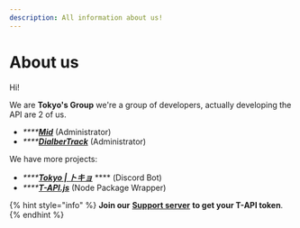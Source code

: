 ```yaml
---
description: All information about us!
---
```


# About us

Hi!

We are **Tokyo's Group** we're a group of developers, actually developing the API are 2 of us.

* _****_[_**Mid**_](https://github.com/Miduwu) (Administrator)
* _****_[_**DialberTrack**_](https://github.com/DialberTrack) (Administrator)

We have more projects:

* _****_[_**Tokyo | トキョ**_](https://dsc.gg/tokyo.uwu) **** (Discord Bot)
* _****_[_**T-API.js**_](https://npmjs.com/package/@midowo/t-api.js) (Node Package Wrapper)

{% hint style="info" %}
**Join our** [**Support server**](https://discord.com/invite/3pT2WHG9EG) **to get your T-API token**.
{% endhint %}

